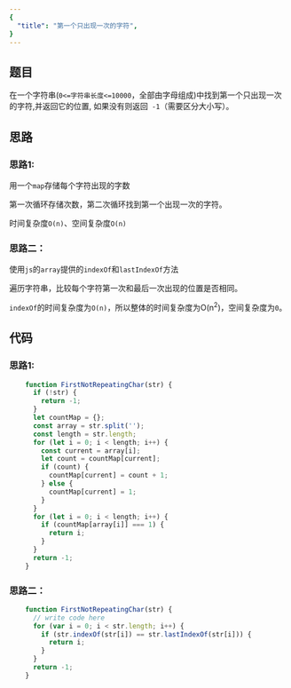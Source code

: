 ```yaml
---
{
  "title": "第一个只出现一次的字符",
}
---
```


## 题目

在一个字符串(`0<=字符串长度<=10000`，全部由字母组成)中找到第一个只出现一次的字符,并返回它的位置, 如果没有则返回` -1`（需要区分大小写）。

## 思路

### 思路1:

用一个`map`存储每个字符出现的字数

第一次循环存储次数，第二次循环找到第一个出现一次的字符。

时间复杂度`O(n)`、空间复杂度`O(n)`

### 思路二：

使用`js`的`array`提供的`indexOf`和`lastIndexOf`方法

遍历字符串，比较每个字符第一次和最后一次出现的位置是否相同。

`indexOf`的时间复杂度为`O(n)`，所以整体的时间复杂度为O(n<sup>2</sup>)，空间复杂度为`0`。

## 代码

### 思路1:
```js
    function FirstNotRepeatingChar(str) {
      if (!str) {
        return -1;
      }
      let countMap = {};
      const array = str.split('');
      const length = str.length;
      for (let i = 0; i < length; i++) {
        const current = array[i];
        let count = countMap[current];
        if (count) {
          countMap[current] = count + 1;
        } else {
          countMap[current] = 1;
        }
      }
      for (let i = 0; i < length; i++) {
        if (countMap[array[i]] === 1) {
          return i;
        }
      }
      return -1;
    }
```

### 思路二：
```js
    function FirstNotRepeatingChar(str) {
      // write code here
      for (var i = 0; i < str.length; i++) {
        if (str.indexOf(str[i]) == str.lastIndexOf(str[i])) {
          return i;
        }
      }
      return -1;
    }
```
